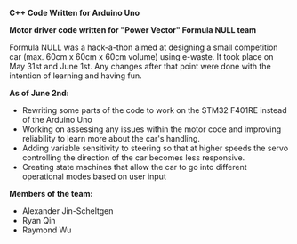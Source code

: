 **C++ Code Written for Arduino Uno**

**Motor driver code written for "Power Vector" Formula NULL team**

Formula NULL was a hack-a-thon aimed at designing a small competition car (max. 60cm x 60cm x 60cm volume) using e-waste. It took place on May 31st and June 1st. Any changes after that point were done with the intention of learning and having fun. 

**As of June 2nd:**
- Rewriting some parts of the code to work on the STM32 F401RE instead of the Arduino Uno
- Working on assessing any issues within the motor code and improving reliability to learn more about the car's handling.   
- Adding variable sensitivity to steering so that at higher speeds the servo controlling the direction of the car becomes less responsive.
- Creating state machines that allow the car to go into different operational modes based on user input

**Members of the team:**
- Alexander Jin-Scheltgen
- Ryan Qin
- Raymond Wu

